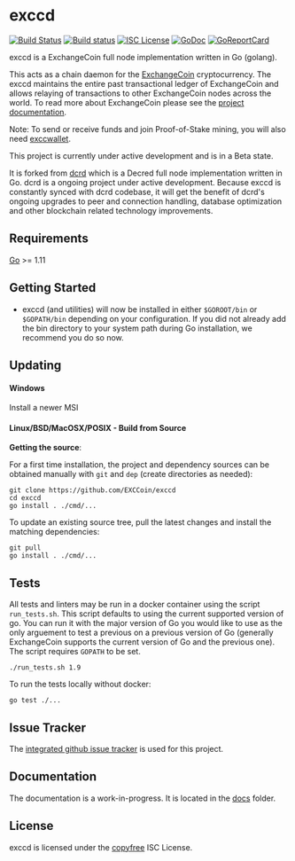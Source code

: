 exccd
====

[![Build Status](https://travis-ci.org/EXCCoin/exccd.png?branch=master)](https://travis-ci.org/EXCCoin/exccd)
[![Build status](https://ci.appveyor.com/api/projects/status/tvt75xws84hc0ulg?svg=true)](https://ci.appveyor.com/project/Excc/exccd)
[![ISC License](http://img.shields.io/badge/license-ISC-blue.svg)](http://copyfree.org)
[![GoDoc](https://img.shields.io/badge/godoc-reference-blue.svg)](http://godoc.org/github.com/EXCCoin/exccd)
[![GoReportCard](https://goreportcard.com/badge/github.com/EXCCoin/exccd)](https://goreportcard.com/report/github.com/EXCCoin/exccd)

exccd is a ExchangeCoin full node implementation written in Go (golang).

This acts as a chain daemon for the [ExchangeCoin](https://cryptoxchanger.io/) cryptocurrency.
The exccd maintains the entire past transactional ledger of ExchangeCoin and allows
relaying of transactions to other ExchangeCoin nodes across the world. To read more
about ExchangeCoin please see the
[project documentation](https://cryptoxchanger.io/faq).

Note: To send or receive funds and join Proof-of-Stake mining, you will also need
[exccwallet](https://github.com/EXCCoin/exccwallet).

This project is currently under active development and is in a Beta state.

It is forked from [dcrd](https://github.com/decred/dcrd) which is a Decred
full node implementation written in Go.  dcrd is a ongoing project under active
development.  Because exccd is constantly synced with dcrd codebase, it will
get the benefit of dcrd's ongoing upgrades to peer and connection handling,
database optimization and other blockchain related technology improvements.

## Requirements

[Go](http://golang.org) >= 1.11 

## Getting Started

- exccd (and utilities) will now be installed in either ```$GOROOT/bin``` or
  ```$GOPATH/bin``` depending on your configuration.  If you did not already
  add the bin directory to your system path during Go installation, we
  recommend you do so now.

## Updating

#### Windows

Install a newer MSI

#### Linux/BSD/MacOSX/POSIX - Build from Source

**Getting the source**:

For a first time installation, the project and dependency sources can be
obtained manually with `git` and `dep` (create directories as needed):

```
git clone https://github.com/EXCCoin/exccd
cd exccd
go install . ./cmd/...
```

To update an existing source tree, pull the latest changes and install the
matching dependencies:

```
git pull
go install . ./cmd/...
```

## Tests

All tests and linters may be run in a docker container using the script
`run_tests.sh`.  This script defaults to using the current supported version of
go.  You can run it with the major version of Go you would like to use as the
only arguement to test a previous on a previous version of Go (generally ExchangeCoin
supports the current version of Go and the previous one). The script requires `GOPATH` to be set.

```
./run_tests.sh 1.9
```

To run the tests locally without docker:

```
go test ./...
```

## Issue Tracker

The [integrated github issue tracker](https://github.com/EXCCoin/exccd/issues)
is used for this project.

## Documentation

The documentation is a work-in-progress.  It is located in the
[docs](https://github.com/EXCCoin/exccd/tree/master/docs) folder.

## License

exccd is licensed under the [copyfree](http://copyfree.org) ISC License.
